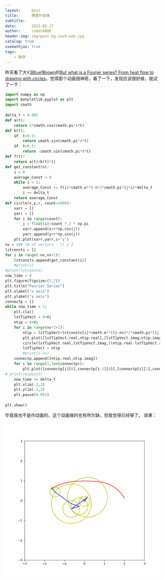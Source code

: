 ```yaml
---
layout:     post
title:      傅里叶变换
subtitle:   
date:       2022-02-17
author:     coder6886
header-img: img/post-bg-ios9-web.jpg
catalog: true
usemathjax: true
tags:
    - 数学 
---
```

昨天看了大V[3Blue1Brown](https://www.youtube.com/channel/UCYO_jab_esuFRV4b17AJtAw)的[But what is a Fourier series? From heat flow to drawing with circles](https://www.youtube.com/watch?v=r6sGWTCMz2k)，觉得那个动画很神奇，看了一下，发现应该很好做，就试了一下：

```python
import numpy as np
import matplotlib.pyplot as plt
import cmath

delta_t = 0.005
def a(t):
    return 2*cmath.cos(cmath.pi*4*t)
def b(t):
    if  t<0.5:
        return cmath.sin(cmath.pi*4*t)
    if  t>0.5:
        return -cmath.sin(cmath.pi*4*t)
def f(t):
    return a(t)+b(t)*1j
def get_constant(n):
    i = 0
    average_Const = 0
    while i < 1:
        average_Const += f(i)*cmath.e**(-n*2*cmath.pi*1j*i)*delta_t
        i += delta_t
    return average_Const
def circle(x,y,r, count=1000):
    xarr = []
    yarr = []
    for i in range(count):
        j = float(i)/count * 2 * np.pi
        xarr.append(x+r*np.cos(j))
        yarr.append(y+r*np.sin(j))
    plt.plot(xarr,yarr,c='y')
nv = 10# (# of vectors - 1) / 2
lstconsts = []
for i in range(-nv,nv+1):
    lstconsts.append(get_constant(i))
    #print(i)
#print(lstconsts)
now_time = 0
plt.figure(figsize=(7,7))
plt.title("Fourier Series")
plt.xlabel("x axis")
plt.ylabel("y axis")
connectp = []
while now_time < 1:
    plt.cla()
    lstTipVect = 0+0j
    ntip = 0+0j
    for i in range(nv*2+1):
        ntip = lstTipVect+lstconsts[i]*cmath.e**((i-nv)*2*cmath.pi*(1j)*now_time)
        plt.plot([lstTipVect.real,ntip.real],[lstTipVect.imag,ntip.imag],'b')
        circle(lstTipVect.real,lstTipVect.imag,((ntip.real-lstTipVect.real)**2+(ntip.imag-lstTipVect.imag)**2)**0.5)
        lstTipVect = ntip
        #print(i-nv)
    connectp.append([ntip.real,ntip.imag])
    for i in range(1,len(connectp)):
        plt.plot([connectp[i][0],connectp[i-1][0]],[connectp[i][1],connectp[i-1][1]],'r')
# print(respoint)
    now_time += delta_t
    plt.xlim(-2,2)
    plt.ylim(-2,2)
    plt.pause(0.001)
    
plt.show()

```
毕竟我也不是作动画的，这个动画做的也有所欠缺，但我觉得已经够了。
效果：

![fourier-1.png](/img/fourier-1.png)